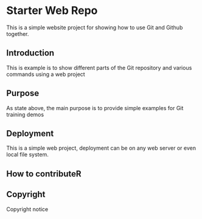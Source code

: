 # Starter Web Repo
 
This is a simple website project for showing how to use Git and Github together.


## Introduction

This is example is to show different parts of the Git repository and various commands using a web project

## Purpose

As state above, the main purpose is to provide simple examples for Git training demos

## Deployment

This is a simple web project, deployment can be on any web server or even local file system.

## How to contributeR

## Copyright

Copyright notice